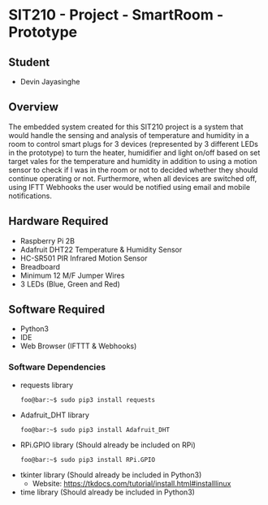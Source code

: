 # SIT210 - Project - SmartRoom - Prototype
## Student
* Devin Jayasinghe

## Overview
The embedded system created for this SIT210 project is a system that would handle the sensing and analysis of temperature and humidity in a room to control smart plugs for 3 devices (represented by 3 different LEDs in the prototype) to turn the heater, humidifier and light on/off based on set target vales for the temperature and humidity in addition to using a motion sensor to check if I was in the room or not to decided whether they should continue operating or not. Furthermore, when all devices are switched off, using IFTT Webhooks the user would be notified using email and mobile notifications.

## Hardware Required
* Raspberry Pi 2B
* Adafruit DHT22 Temperature & Humidity Sensor
* HC-SR501 PIR Infrared Motion Sensor
* Breadboard
* Minimum 12 M/F Jumper Wires
* 3 LEDs (Blue, Green and Red)

## Software Required
* Python3
* IDE
* Web Browser (IFTTT & Webhooks)

### Software Dependencies 
* requests library
  ```console
  foo@bar:~$ sudo pip3 install requests
  ```
* Adafruit_DHT library
  ```console
  foo@bar:~$ sudo pip3 install Adafruit_DHT
  ```
* RPi.GPIO library (Should already be included on RPi)
  ```console
  foo@bar:~$ sudo pip3 install RPi.GPIO
  ```
* tkinter library (Should already be included in Python3)
  * Website: https://tkdocs.com/tutorial/install.html#installlinux
* time library (Should already be included in Python3)

